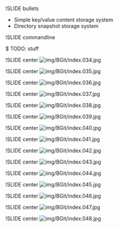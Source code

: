 !SLIDE bullets

* Simple key/value content storage system
* Directory snapshot storage system

!SLIDE commandline

$ TODO: stuff

!SLIDE center
![img/BGit/index.034.jpg](img/BGit/index.034.jpg)

!SLIDE center
![img/BGit/index.035.jpg](img/BGit/index.035.jpg)

!SLIDE center
![img/BGit/index.036.jpg](img/BGit/index.036.jpg)

!SLIDE center
![img/BGit/index.037.jpg](img/BGit/index.037.jpg)

!SLIDE center
![img/BGit/index.038.jpg](img/BGit/index.038.jpg)

!SLIDE center
![img/BGit/index.039.jpg](img/BGit/index.039.jpg)

!SLIDE center
![img/BGit/index.040.jpg](img/BGit/index.040.jpg)

!SLIDE center
![img/BGit/index.041.jpg](img/BGit/index.041.jpg)

!SLIDE center
![img/BGit/index.042.jpg](img/BGit/index.042.jpg)

!SLIDE center
![img/BGit/index.043.jpg](img/BGit/index.043.jpg)

!SLIDE center
![img/BGit/index.044.jpg](img/BGit/index.044.jpg)

!SLIDE center
![img/BGit/index.045.jpg](img/BGit/index.045.jpg)

!SLIDE center
![img/BGit/index.046.jpg](img/BGit/index.046.jpg)

!SLIDE center
![img/BGit/index.047.jpg](img/BGit/index.047.jpg)

!SLIDE center
![img/BGit/index.048.jpg](img/BGit/index.048.jpg)

